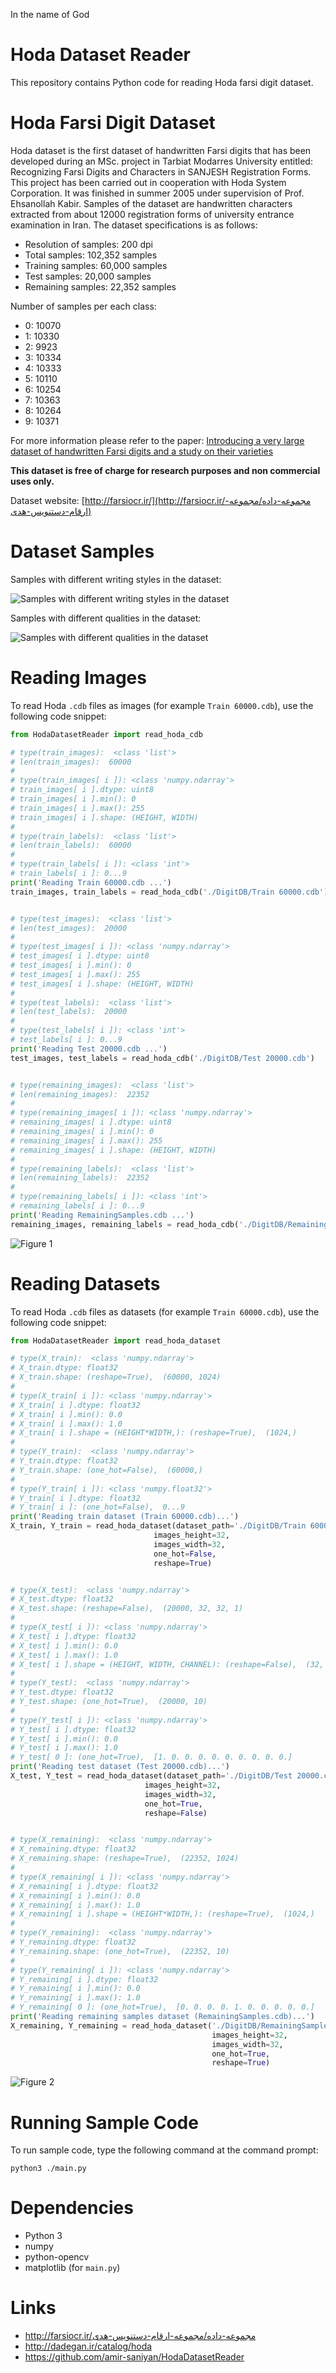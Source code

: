 In the name of God

# Hoda Dataset Reader
This repository contains Python code for reading Hoda farsi digit dataset.

# Hoda Farsi Digit Dataset
Hoda dataset is the first dataset of handwritten Farsi digits that has been developed during an MSc. project in Tarbiat
Modarres University entitled: Recognizing Farsi Digits and Characters in SANJESH Registration Forms. This project has
been carried out in cooperation with Hoda System Corporation. It was finished in summer 2005 under supervision of Prof.
Ehsanollah Kabir.
Samples of the dataset are handwritten characters extracted from about 12000 registration forms of university entrance
examination in Iran. The dataset specifications is as follows:

* Resolution of samples: 200 dpi
* Total samples: 102,352 samples
* Training samples: 60,000 samples
* Test samples: 20,000 samples
* Remaining samples: 22,352 samples

Number of samples per each class:
* 0: 10070
* 1: 10330
* 2: 9923
* 3: 10334
* 4: 10333
* 5: 10110
* 6: 10254
* 7: 10363
* 8: 10264
* 9: 10371

For more information please refer to the paper: [Introducing a very large dataset of handwritten Farsi digits and a
study on their varieties](http://farsiocr.ir/Archive/dataset_PRL.pdf)

**This dataset is free of charge for research purposes and non commercial uses only.**

Dataset website: [http://farsiocr.ir/](http://farsiocr.ir/مجموعه-داده/مجموعه-ارقام-دستنویس-هدی)

# Dataset Samples

Samples with different writing styles in the dataset:

![Samples with different writing styles in the dataset](Farsi_Digits_Sample_1.gif)

Samples with different qualities in the dataset:

![Samples with different qualities in the dataset](Farsi_Digits_Sample_2.gif)

# Reading Images
To read Hoda `.cdb` files as images (for example `Train 60000.cdb`), use the following code snippet:

```Python
from HodaDatasetReader import read_hoda_cdb

# type(train_images):  <class 'list'>
# len(train_images):  60000
#
# type(train_images[ i ]): <class 'numpy.ndarray'>
# train_images[ i ].dtype: uint8
# train_images[ i ].min(): 0
# train_images[ i ].max(): 255
# train_images[ i ].shape: (HEIGHT, WIDTH)
#
# type(train_labels):  <class 'list'>
# len(train_labels):  60000
#
# type(train_labels[ i ]): <class 'int'>
# train_labels[ i ]: 0...9
print('Reading Train 60000.cdb ...')
train_images, train_labels = read_hoda_cdb('./DigitDB/Train 60000.cdb')


# type(test_images):  <class 'list'>
# len(test_images):  20000
#
# type(test_images[ i ]): <class 'numpy.ndarray'>
# test_images[ i ].dtype: uint8
# test_images[ i ].min(): 0
# test_images[ i ].max(): 255
# test_images[ i ].shape: (HEIGHT, WIDTH)
#
# type(test_labels):  <class 'list'>
# len(test_labels):  20000
#
# type(test_labels[ i ]): <class 'int'>
# test_labels[ i ]: 0...9
print('Reading Test 20000.cdb ...')
test_images, test_labels = read_hoda_cdb('./DigitDB/Test 20000.cdb')


# type(remaining_images):  <class 'list'>
# len(remaining_images):  22352
#
# type(remaining_images[ i ]): <class 'numpy.ndarray'>
# remaining_images[ i ].dtype: uint8
# remaining_images[ i ].min(): 0
# remaining_images[ i ].max(): 255
# remaining_images[ i ].shape: (HEIGHT, WIDTH)
#
# type(remaining_labels):  <class 'list'>
# len(remaining_labels):  22352
#
# type(remaining_labels[ i ]): <class 'int'>
# remaining_labels[ i ]: 0...9
print('Reading RemainingSamples.cdb ...')
remaining_images, remaining_labels = read_hoda_cdb('./DigitDB/RemainingSamples.cdb')
```

![Figure 1](Figure_1.png)

# Reading Datasets
To read Hoda `.cdb` files as datasets (for example `Train 60000.cdb`), use the following code snippet:

```Python
from HodaDatasetReader import read_hoda_dataset

# type(X_train):  <class 'numpy.ndarray'>
# X_train.dtype: float32
# X_train.shape: (reshape=True),  (60000, 1024)
#
# type(X_train[ i ]): <class 'numpy.ndarray'>
# X_train[ i ].dtype: float32
# X_train[ i ].min(): 0.0
# X_train[ i ].max(): 1.0
# X_train[ i ].shape = (HEIGHT*WIDTH,): (reshape=True),  (1024,)
#
# type(Y_train):  <class 'numpy.ndarray'>
# Y_train.dtype: float32
# Y_train.shape: (one_hot=False),  (60000,)
#
# type(Y_train[ i ]): <class 'numpy.float32'>
# Y_train[ i ].dtype: float32
# Y_train[ i ]: (one_hot=False),  0...9
print('Reading train dataset (Train 60000.cdb)...')
X_train, Y_train = read_hoda_dataset(dataset_path='./DigitDB/Train 60000.cdb',
                                images_height=32,
                                images_width=32,
                                one_hot=False,
                                reshape=True)


# type(X_test):  <class 'numpy.ndarray'>
# X_test.dtype: float32
# X_test.shape: (reshape=False),  (20000, 32, 32, 1)
#
# type(X_test[ i ]): <class 'numpy.ndarray'>
# X_test[ i ].dtype: float32
# X_test[ i ].min(): 0.0
# X_test[ i ].max(): 1.0
# X_test[ i ].shape = (HEIGHT, WIDTH, CHANNEL): (reshape=False),  (32, 32, 1)
#
# type(Y_test):  <class 'numpy.ndarray'>
# Y_test.dtype: float32
# Y_test.shape: (one_hot=True),  (20000, 10)
#
# type(Y_test[ i ]): <class 'numpy.ndarray'>
# Y_test[ i ].dtype: float32
# Y_test[ i ].min(): 0.0
# Y_test[ i ].max(): 1.0
# Y_test[ 0 ]: (one_hot=True),  [1. 0. 0. 0. 0. 0. 0. 0. 0. 0.]
print('Reading test dataset (Test 20000.cdb)...')
X_test, Y_test = read_hoda_dataset(dataset_path='./DigitDB/Test 20000.cdb',
                              images_height=32,
                              images_width=32,
                              one_hot=True,
                              reshape=False)


# type(X_remaining):  <class 'numpy.ndarray'>
# X_remaining.dtype: float32
# X_remaining.shape: (reshape=True),  (22352, 1024)
#
# type(X_remaining[ i ]): <class 'numpy.ndarray'>
# X_remaining[ i ].dtype: float32
# X_remaining[ i ].min(): 0.0
# X_remaining[ i ].max(): 1.0
# X_remaining[ i ].shape = (HEIGHT*WIDTH,): (reshape=True),  (1024,)
#
# type(Y_remaining):  <class 'numpy.ndarray'>
# Y_remaining.dtype: float32
# Y_remaining.shape: (one_hot=True),  (22352, 10)
#
# type(Y_remaining[ i ]): <class 'numpy.ndarray'>
# Y_remaining[ i ].dtype: float32
# Y_remaining[ i ].min(): 0.0
# Y_remaining[ i ].max(): 1.0
# Y_remaining[ 0 ]: (one_hot=True),  [0. 0. 0. 0. 1. 0. 0. 0. 0. 0.]
print('Reading remaining samples dataset (RemainingSamples.cdb)...')
X_remaining, Y_remaining = read_hoda_dataset('./DigitDB/RemainingSamples.cdb',
                                             images_height=32,
                                             images_width=32,
                                             one_hot=True,
                                             reshape=True)
```

![Figure 2](Figure_2.png)

# Running Sample Code
To run sample code, type the following command at the command prompt:
```
python3 ./main.py
```

# Dependencies
* Python 3
* numpy
* python-opencv
* matplotlib (for `main.py`)

# Links
* http://farsiocr.ir/مجموعه-داده/مجموعه-ارقام-دستنویس-هدی
* http://dadegan.ir/catalog/hoda
* https://github.com/amir-saniyan/HodaDatasetReader
